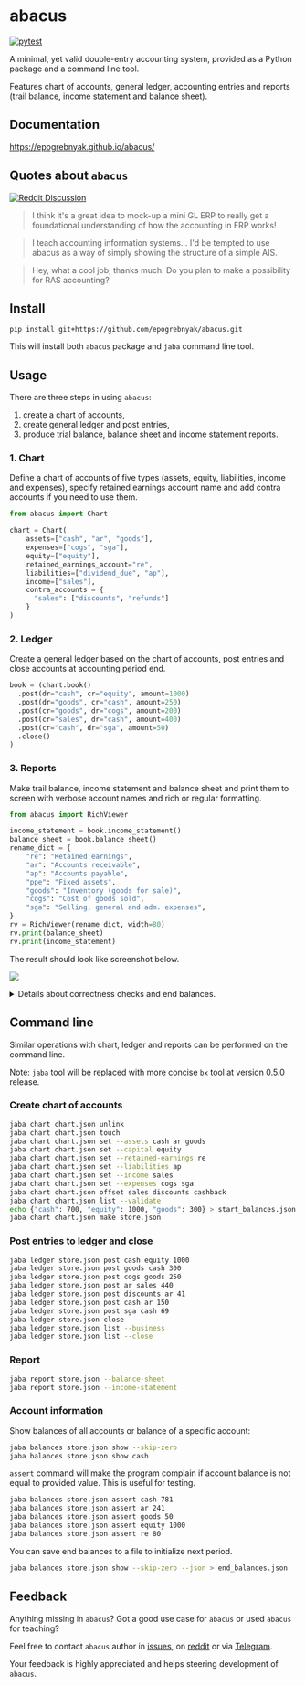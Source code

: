 # abacus

[![pytest](https://github.com/epogrebnyak/abacus/actions/workflows/.pytest.yml/badge.svg)](https://github.com/epogrebnyak/abacus/actions/workflows/.pytest.yml)

A minimal, yet valid double-entry accounting system, provided as a Python package and a command line tool.

Features chart of accounts, general ledger, accounting entries and reports (trail balance, income statement and balance sheet).

## Documentation

<https://epogrebnyak.github.io/abacus/>

## Quotes about `abacus`

[![Reddit Discussion](https://img.shields.io/badge/Reddit-%23FF4500.svg?style=for-the-badge&logo=Reddit&logoColor=white)](https://www.reddit.com/r/Accounting/comments/136rrit/wrote_an_accounting_demo_in_python/)

> I think it's a great idea to mock-up a mini GL ERP to really get a foundational understanding of how the accounting in ERP works!

> I teach accounting information systems... I'd be tempted to use abacus as a way of simply showing the structure of a simple AIS.

> Hey, what a cool job, thanks much. Do you plan to make a possibility for RAS accounting?

## Install

```
pip install git+https://github.com/epogrebnyak/abacus.git
```

This will install both `abacus` package and `jaba` command line tool.

## Usage

There are three steps in using `abacus`:

1. create a chart of accounts,
2. create general ledger and post entries, 
3. produce trial balance, balance sheet and income statement reports.

### 1. Chart

Define a chart of accounts of five types (assets, equity, liabilities, income and expenses),
specify retained earnings account name and add contra accounts if you need to use them.

```python
from abacus import Chart

chart = Chart(
    assets=["cash", "ar", "goods"],
    expenses=["cogs", "sga"],
    equity=["equity"],
    retained_earnings_account="re",
    liabilities=["dividend_due", "ap"],
    income=["sales"],
    contra_accounts = {
      "sales": ["discounts", "refunds"]
    }
)
```

### 2. Ledger

Create a general ledger based on the chart of accounts,
post entries and close accounts at accounting period end.

```python
book = (chart.book()
  .post(dr="cash", cr="equity", amount=1000)
  .post(dr="goods", cr="cash", amount=250)
  .post(cr="goods", dr="cogs", amount=200)
  .post(cr="sales", dr="cash", amount=400)
  .post(cr="cash", dr="sga", amount=50)
  .close()
)
```

### 3. Reports

Make trail balance, income statement and balance sheet and print them to screen
with verbose account names and rich or regular formatting.

```python
from abacus import RichViewer

income_statement = book.income_statement()
balance_sheet = book.balance_sheet()
rename_dict = {
    "re": "Retained earnings",
    "ar": "Accounts receivable",
    "ap": "Accounts payable",
    "ppe": "Fixed assets",
    "goods": "Inventory (goods for sale)",
    "cogs": "Cost of goods sold",
    "sga": "Selling, general and adm. expenses",
}
rv = RichViewer(rename_dict, width=80)
rv.print(balance_sheet)
rv.print(income_statement)
```

The result should look like screenshot below.
   
![](https://user-images.githubusercontent.com/9265326/249445794-7def0fc2-934b-49fa-a3ad-9137072a2900.png)

<details>
<summary> Details about correctness checks and end balances.
</summary>

### Check values

As a reminder `assert` statement in Python will raise exception if provided wrong comparison.
These checks will execute and this way we will know the code in README is up to date and correct.  

```python
from abacus import IncomeStatement, BalanceSheet

assert income_statement == IncomeStatement(
    income={'sales': 400},
    expenses={'cogs': 200, 'sga': 50}
)
assert balance_sheet == BalanceSheet(
    assets={"cash": 1100, "ar": 0, "goods": 50},
    capital={"equity": 1000, "re": 150},
    liabilities={"dividend_due": 0, "ap": 0}
)
```

### End balances 

You can use end balances from current period to initialize ledger at the start of next accounting period.

```python
end_balances = book.nonzero_balances()
assert end_balances  == {'cash': 1100, 'goods': 50, 'equity': 1000, 're': 150}
book2 = chart.book(starting_balances=end_balances)
```
</details>

## Command line

Similar operations with chart, ledger and reports can be performed on the command line.

Note: `jaba` tool will be replaced with more concise `bx` tool at version 0.5.0 release.

### Create chart of accounts

```bash
jaba chart chart.json unlink
jaba chart chart.json touch
jaba chart chart.json set --assets cash ar goods
jaba chart chart.json set --capital equity
jaba chart chart.json set --retained-earnings re
jaba chart chart.json set --liabilities ap
jaba chart chart.json set --income sales
jaba chart chart.json set --expenses cogs sga
jaba chart chart.json offset sales discounts cashback
jaba chart chart.json list --validate
echo {"cash": 700, "equity": 1000, "goods": 300} > start_balances.json
jaba chart chart.json make store.json
```

### Post entries to ledger and close

```bash
jaba ledger store.json post cash equity 1000
jaba ledger store.json post goods cash 300
jaba ledger store.json post cogs goods 250
jaba ledger store.json post ar sales 440
jaba ledger store.json post discounts ar 41
jaba ledger store.json post cash ar 150
jaba ledger store.json post sga cash 69
jaba ledger store.json close
jaba ledger store.json list --business
jaba ledger store.json list --close
```

### Report

```bash
jaba report store.json --balance-sheet
jaba report store.json --income-statement
```

### Account information

Show balances of all accounts or balance of a specific account:

```bash
jaba balances store.json show --skip-zero
jaba balances store.json show cash
```

`assert` command will make the program complain
if account balance is not equal to provided value.
This is useful for testing.

```bash
jaba balances store.json assert cash 781
jaba balances store.json assert ar 241
jaba balances store.json assert goods 50
jaba balances store.json assert equity 1000
jaba balances store.json assert re 80
```

You can save end balances to a file to initialize next period.

```bash
jaba balances store.json show --skip-zero --json > end_balances.json
```

## Feedback

Anything missing in `abacus`?
Got a good use case for `abacus` or used `abacus` for teaching?

Feel free to contact `abacus` author
in [issues](https://github.com/epogrebnyak/abacus/issues),
on [reddit](https://www.reddit.com/user/iamevpo)
or via [Telegram](https://t.me/epoepo).

Your feedback is highly appreciated and helps steering development of `abacus`.
